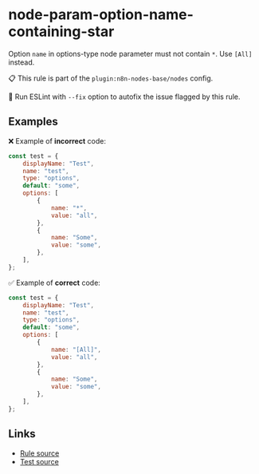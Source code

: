 [//]: # "File generated from a template. Do not edit this file directly."

# node-param-option-name-containing-star

Option `name` in options-type node parameter must not contain `*`. Use `[All]` instead.

📋 This rule is part of the `plugin:n8n-nodes-base/nodes` config.

🔧 Run ESLint with `--fix` option to autofix the issue flagged by this rule.

## Examples

❌ Example of **incorrect** code:

```js
const test = {
	displayName: "Test",
	name: "test",
	type: "options",
	default: "some",
	options: [
		{
			name: "*",
			value: "all",
		},
		{
			name: "Some",
			value: "some",
		},
	],
};
```

✅ Example of **correct** code:

```js
const test = {
	displayName: "Test",
	name: "test",
	type: "options",
	default: "some",
	options: [
		{
			name: "[All]",
			value: "all",
		},
		{
			name: "Some",
			value: "some",
		},
	],
};
```

## Links

- [Rule source](../../lib/rules/node-param-option-name-containing-star.ts)
- [Test source](../../tests/node-param-option-name-containing-star.test.ts)
